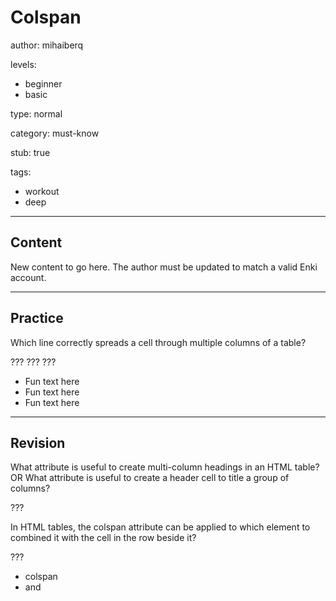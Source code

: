 # Colspan
author: mihaiberq

levels:
  - beginner
  - basic

type: normal

category: must-know

stub: true


tags:
  - workout
  - deep


---
## Content

New content to go here. The author must be updated to match a valid Enki account.

---
## Practice

Which line correctly spreads a cell through multiple columns of a table?

???
???
???

* <td colspan="3">Fun text here</td>
* <td colspan="3">Fun text here</th>
* <td style="colsplan:2;">Fun text here</td>


---
## Revision

What attribute is useful to create multi-column headings in an HTML table?
OR
What attribute is useful to create a header cell to title a group of columns?

???

In HTML tables, the colspan attribute can be applied to which element to combined it with the cell in the row beside it?

???
* colspan
* <th> and <td>
